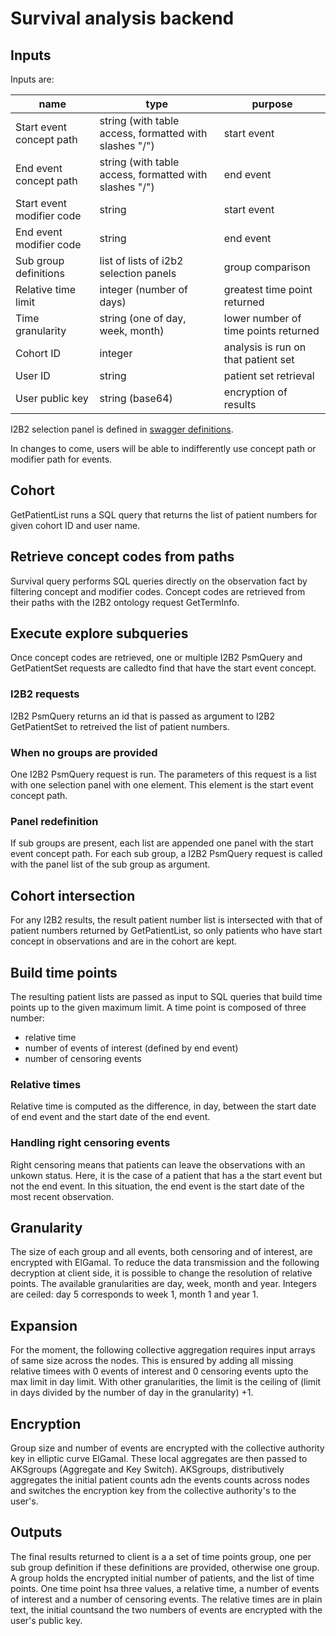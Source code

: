 # Survival analysis backend

## Inputs

Inputs are:

name | type | purpose
-- | -- | --
Start event concept path | string (with table access, formatted with slashes "/") | start event
End event concept path | string (with table access, formatted with slashes "/") | end event
Start event modifier code | string | start event
End event modifier code | string | end event
Sub group definitions | list of lists of i2b2 selection panels | group comparison
Relative time limit | integer (number of days) | greatest time point returned
Time granularity | string (one of day, week, month) | lower number of time points returned
Cohort ID | integer | analysis is run on that patient set
User ID | string | patient set retrieval
User public key | string (base64) | encryption of results

I2B2 selection panel is defined in [swagger definitions](https://github.com/ldsec/medco/connector/blob/merge-survival/swagger/medco-connector.yml#L571).

In changes to come, users will be able to indifferently use concept path or modifier path for events.

## Cohort

GetPatientList runs a SQL query that returns the list of patient numbers for given cohort ID and user name.

## Retrieve concept codes from paths

Survival query performs SQL queries directly on the observation fact by filtering concept and modifier codes. Concept codes are retrieved from their paths with the I2B2 ontology request GetTermInfo.

## Execute explore subqueries

Once concept codes are retrieved, one or multiple I2B2 PsmQuery and GetPatientSet requests are calledto find that have the start event concept.

### I2B2 requests

I2B2 PsmQuery returns an id that is passed as argument to I2B2 GetPatientSet to retreived the list of patient numbers.

### When no groups are provided

One I2B2 PsmQuery request is run. The parameters of this request is a list with one selection panel with one element. This element is the start event concept path.

### Panel redefinition

If sub groups are present, each list are appended one panel with the start event concept path.
For each sub group, a I2B2 PsmQuery request is called with the panel list of the sub group as argument.

## Cohort intersection

For any I2B2 results, the result patient number list is intersected with that of patient numbers returned by GetPatientList, so only patients who have start concept in observations and are in the cohort are kept.

## Build time points

The resulting patient lists are passed as input to SQL queries that build time points up to the given maximum limit. A time point is composed of three number:

* relative time
* number of events of interest \(defined by end event\)
* number of censoring events

### Relative times

Relative time is computed as the difference, in day, between the start date of end event and the start date of the end event.

### Handling right censoring events

Right censoring means that patients can leave the observations with an unkown status. Here, it is the case of a patient that has a the start event but not the end event. In this situation, the end event is the start date of the most recent observation.

## Granularity

The size of each group and all events, both censoring and of interest, are encrypted with ElGamal. To reduce the data transmission and the following decryption at client side, it is possible to change the resolution of relative points. The available granularities are day, week, month and year. Integers are ceiled: day 5 corresponds to week 1, month 1 and year 1.

## Expansion

For the moment, the following collective aggregation requires input arrays of same size across the nodes. This is ensured by adding all missing relative timees with  0 events of interest and 0 censoring events upto the max limit in day limit. With other granularities, the limit is the ceiling of \(limit in days divided by the number of day in the granularity\) +1.

## Encryption

Group size and number of events are encrypted with the collective authority key in elliptic curve ElGamal. These local aggregates are then passed to AKSgroups (Aggregate and Key Switch). AKSgroups, distributively aggregates the initial patient counts adn the events counts across nodes and switches the encryption key from the collective authority's to the user's.

## Outputs

The final results returned to client is a a set of time points group, one per sub group definition if these definitions are provided, otherwise one group. A group holds the encrypted initial number of patients, and the list of time points. One time point hsa three values, a relative time, a number of events of interest and a number of censoring events. The relative times are in plain text, the initial countsand  the two numbers of events are encrypted with the user's public key.
